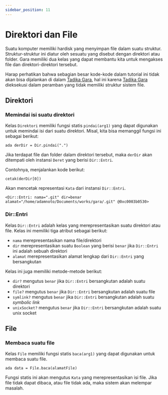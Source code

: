 ```yaml
---
sidebar_position: 11
---
```


# Direktori dan File

Suatu komputer memiliki hardisk yang menyimpan file dalam suatu struktur. Struktur-struktur ini diatur oleh sesuatu yang disebut dengan direktori atau folder. Gara memiliki dua kelas yang dapat membantu kita untuk mengakses file dan direktori-direktori tersebut.

Harap perhatikan bahwa sebagian besar kode-kode dalam tutorial ini tidak akan bisa dijalankan di dalam [Tadika Gara](https://tadika.kodegara.org/), hal ini karena [Tadika Gara](https://tadika.kodegara.org/) dieksekusi dalam peramban yang tidak memiliki struktur sistem file.

## Direktori

### Memindai isi suatu direktori

Kelas `Direktori` memiliki fungsi statis `pindai(arg1)` yang dapat digunakan untuk memindai isi dari suatu direktori. Misal, kita bisa memanggil fungsi ini sebagai berikut:

```gara
ada derDir = Dir.pindai(".")
```

Jika terdapat file dan folder dalam direktori tersebut, maka `derDir` akan ditempati oleh instansi `Deret` yang berisi `Dir::Entri`.

Contohnya, menjalankan kode berikut:

```gara
cetak(derDir[0])
```

Akan mencetak representasi `Kata` dari instansi `Dir::Entri`.

```
<Dir::Entri: nama=".git" dir=benar alamat="/home/adamnoto/Documents/works/gara/.git" @0xc0003b0530>
```

### Dir::Entri

Kelas `Dir::Entri` adalah kelas yang merepresentasikan suatu direktori atau file. Kelas ini memiliki tiga atribut sebagai berikut:

- `nama` merepresentasikan nama file/direktori
- `dir` merepresentasikan suatu `Boolean` yang berisi `benar` jika `Dir::Entri` ini adalah sebuah direktori
- `alamat` merepresentasikan alamat lengkap dari `Dir::Entri` yang bersangkutan

Kelas ini juga memiliki metode-metode berikut:

- `dir?` mengutus `benar` jika `Dir::Entri` bersangkutan adalah suatu direktori
- `file?` mengutus `benar` jika `Dir::Entri` bersangkutan adalah suatu file
- `symlink?` mengutus `benar` jika `Dir::Entri` bersangkutan adalah suatu _symbolic link_
- `unixSocket?` mengutus `benar` jika `Dir::Entri` bersangkutan adalah suatu unix socket

## File

### Membaca suatu file

Kelas `File` memiliki fungsi statis `baca(arg1)` yang dapat digunakan untuk membaca suatu file.

```gara
ada data = File.baca(alamatFile)
```

Fungsi statis ini akan mengutus `Kata` yang merepresentasikan isi file. Jika file tidak dapat dibaca, atau file tidak ada, maka sistem akan melempar masalah.
